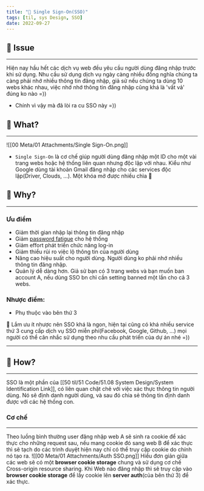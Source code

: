 ```yaml
---
title: "🔐 Single Sign-On(SSO)"
tags: [til, sys Design, SSO]
date: 2022-09-27
---
```


## 🌱 Issue
---
Hiện nay hầu hết các dịch vụ web đều yêu cầu người dùng đăng nhập trước khi sử dụng. Nhu cầu sử dụng dịch vụ ngày càng nhiều đồng nghĩa chúng ta càng phải nhớ nhiều thông tin đăng nhập, giả sử nếu chúng ta dùng 10 webs khác nhau, việc nhớ nhớ thông tin đăng nhập cũng khá là 'vất vả' đúng ko nào =))
- Chính vì vậy mà đã lòi ra cu SSO này =))

## 🌱 What?
---
![[00 Meta/01 Attachments/Single Sign-On.png]]

- `Single Sign-On` là cơ chế giúp người dùng đăng nhập một ID cho một vài trang webs hoặc hệ thống liên quan nhưng độc lập với nhau. Kiểu như Google dùng tài khoản Gmail đăng nhập cho các services độc lập(Driver, Clouds, ...). Một khóa mở được nhiều chìa 🤞

## 🌱 Why?
---

### Ưu điểm
- Giảm thời gian nhập lại thông tin đăng nhập
- Giảm [password fatigue](https://en.wikipedia.org/wiki/Password_fatigue) cho hệ thống
- Giảm effort phát triển chức năng log-in
- Giảm thiểu rủi ro việc lộ thông tin của người dùng
- Nâng cao hiệu suất cho người dùng. Người dùng ko phải nhớ nhiều thông tin đăng nhập.
- Quản lý dễ dàng hơn. Giả sử bạn có 3 trang webs và bạn muốn ban account A, nếu dùng SSO bn chỉ cần setting banned một lần cho cả 3 webs.

### Nhược điểm:
- Phụ thuộc vào bên thứ 3


🌱 Lắm ưu ít nhược nên SSO khá là ngon, hiện tại cũng có khá nhiều service thứ 3 cung cấp dịch vụ SSO miễn phí(Facebook, Google, Github, ...) mọi người có thể cân nhắc sử dụng theo nhu cầu phát triển của dự án nhé =))

---

## 🌱 How?
---

SSO là một phần của [[50 til/51 Code/51.08 System Design/System Identification Link]], có liên quan chặt chẽ với việc xác thực thông tin người dùng. Nó sẽ định danh người dùng, và sau đó chia sẻ thông tin định danh được với các hệ thống con.

### Cơ chế
---
Theo luồng bình thường user đăng nhập web A sẽ sinh ra cookie để xác thực cho những request sau, nếu mang cookie đó sang web B để xác thực thì sẽ tạch do các trình duyệt hiện nay chỉ có thể truy cập cookie do chính nó tạo ra.
![[00 Meta/01 Attachments/Auth SSO.png]]
Hiểu đơn giản giữa các web sẽ có một **browser cookie storage** chung và sử dụng cơ chế Cross-origin resource sharing. Khi Web nào đăng nhập thì sẽ truy cập vào **browser cookie storage** để lấy cookie lên **server auth**(của bên thứ 3) để xác thực.

